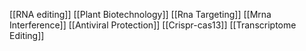 [[RNA editing]]
[[Plant Biotechnology]]
[[Rna Targeting]]
[[Mrna Interference]]
[[Antiviral Protection]]
[[Crispr-cas13]]
[[Transcriptome Editing]]
